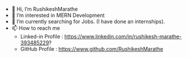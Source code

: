 - 👋 Hi, I’m RushikeshMarathe
- 👀 I’m interested in MERN Development
- 🌱 I’m currently searching for Jobs. (I have done an internships).
- 📫 How to reach me
     - Linked-in Profile : https://www.linkedin.com/in/rushikesh-marathe-393485229?
     - GitHub Profile    : https://www.github.com/RushikeshMarathe
     




